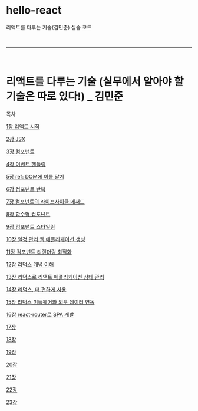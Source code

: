 # hello-react

리액트를 다루는 기술(김민준) 실습 코드

<br/>

---

<br/>

# 리액트를 다루는 기술 (실무에서 알아야 할 기술은 따로 있다!) _ 김민준

목차


[1장 리액트 시작](docs/01.md)

[2장 JSX](docs/02.md)

[3장 컴포넌트](docs/03.md)

[4장 이벤트 핸들링](docs/04.md)

[5장 ref: DOM에 이름 달기](docs/05.md)

[6장 컴포넌트 반복](docs/06.md)

[7장 컴포넌트의 라이프사이클 메서드](docs/07.md)

[8장 함수형 컴포넌트](docs/08.md)

[9장 컴포넌트 스타일링](docs/09.md)

[10장 일정 관리 웹 애플리케이션 생성](docs/10.md)

[11장 컴포넌트 리렌더링 최적화](docs/11.md)

[12장 리덕스 개념 이해](docs/12.md)

[13장 리덕스로 리액트 애플리케이션 상태 관리](docs/13.md)

[14장 리덕스, 더 편하게 사용](docs/14.md)

[15장 리덕스 미들웨어와 외부 데이터 연동](docs/01.md)

[16장 react-router로 SPA 개발](docs/16.md)

[17장 ](docs/01.md)

[18장 ](docs/01.md)

[19장 ](docs/01.md)

[20장 ](docs/01.md)

[21장 ](docs/01.md)

[22장 ](docs/01.md)

[23장 ](docs/01.md)